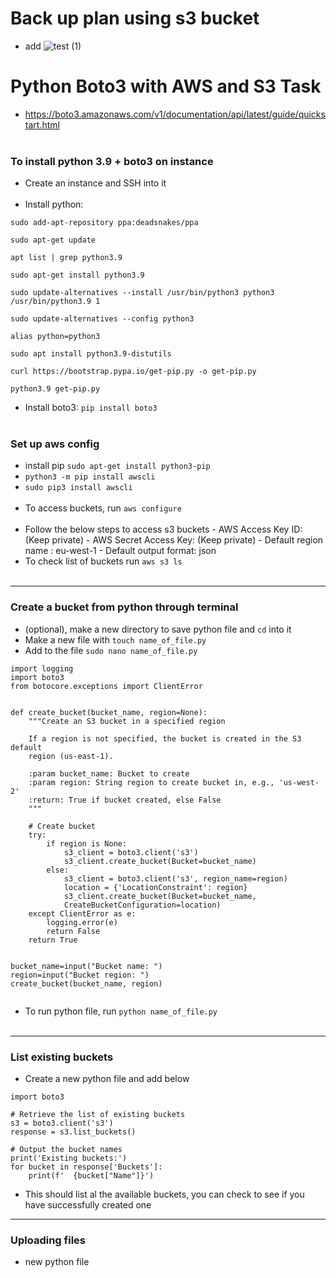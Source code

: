 # Back up plan using s3 bucket

- add
![test (1)](https://user-images.githubusercontent.com/86292184/127343662-a7a5f295-6d29-4516-b9c6-6841c5d79f73.jpg)


# Python Boto3 with AWS and S3 Task
- https://boto3.amazonaws.com/v1/documentation/api/latest/guide/quickstart.html
<br> </br>

### To install python 3.9 + boto3 on instance
- Create an instance and SSH into it
<br> </br>
- Install python:
```
sudo add-apt-repository ppa:deadsnakes/ppa

sudo apt-get update

apt list | grep python3.9

sudo apt-get install python3.9

sudo update-alternatives --install /usr/bin/python3 python3 /usr/bin/python3.9 1

sudo update-alternatives --config python3

alias python=python3

sudo apt install python3.9-distutils

curl https://bootstrap.pypa.io/get-pip.py -o get-pip.py

python3.9 get-pip.py
```
- Install boto3: `pip install boto3`
<br> </br>
### Set up aws config

- install pip `sudo apt-get install python3-pip`
 - `python3 -m pip install awscli`
 - `sudo pip3 install awscli`
 <br> </br>
 - To access buckets, run `aws configure`
 <br> </br>
 - Follow the below steps to access s3 buckets
 		- AWS Access Key ID: (Keep private)
 		- AWS Secret Access Key: (Keep private)
 		- Default region name : eu-west-1
 		- Default output format: json
- To check list of buckets run `aws s3 ls`
<br> </br>
- --------------------------------------
### Create a bucket from python through terminal

- (optional), make a new directory to save python file and `cd` into it
- Make a new file with `touch name_of_file.py`
- Add to the file `sudo nano name_of_file.py `

```
import logging
import boto3
from botocore.exceptions import ClientError


def create_bucket(bucket_name, region=None):
    """Create an S3 bucket in a specified region

    If a region is not specified, the bucket is created in the S3 default
    region (us-east-1).

    :param bucket_name: Bucket to create
    :param region: String region to create bucket in, e.g., 'us-west-2'
    :return: True if bucket created, else False
    """

    # Create bucket
    try:
        if region is None:
            s3_client = boto3.client('s3')
            s3_client.create_bucket(Bucket=bucket_name)
        else:
            s3_client = boto3.client('s3', region_name=region)
            location = {'LocationConstraint': region}
            s3_client.create_bucket(Bucket=bucket_name,
            CreateBucketConfiguration=location)
    except ClientError as e:
        logging.error(e)
        return False
    return True


bucket_name=input("Bucket name: ")
region=input("Bucket region: ")
create_bucket(bucket_name, region)


```
- To run python file, run `python name_of_file.py`
<br> </br> 
- ------------------------------------
### List existing buckets
- Create a new python file and add below
```
import boto3

# Retrieve the list of existing buckets
s3 = boto3.client('s3')
response = s3.list_buckets()

# Output the bucket names
print('Existing buckets:')
for bucket in response['Buckets']:
    print(f'  {bucket["Name"]}')

```
- This should list al the available buckets, you can check to see if you have successfully created one
- ------------------------------------
### Uploading files
- new python file




